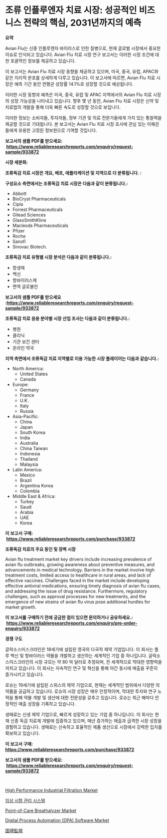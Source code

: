 <p><h1>조류 인플루엔자 치료 시장: 성공적인 비즈니스 전략의 핵심, 2031년까지의 예측</h1></p><p><strong>요약</strong></p>
<p><p>Avian Flu는 신종 인플루엔자 바이러스로 인한 질병으로, 현재 글로벌 시장에서 중요한 이슈로 인식되고 있습니다. Avian Flu 치료 시장 연구 보고서는 이러한 시장 조건에 대한 포괄적인 정보를 제공하고 있습니다. </p><p>이 보고서는 Avian Flu 치료 시장 동향을 제공하고 있으며, 미국, 중국, 유럽, APAC와 같은 지리적 분포를 상세하게 다루고 있습니다. 이 보고서에 따르면, Avian Flu 치료 시장은 예측 기간 동안 연평균 성장률 14.1%로 성장할 것으로 예상됩니다. </p><p>이러한 시장 동향과 예측은 미국, 중국, 유럽 및 APAC 지역에서의 Avian Flu 치료 시장의 성장 가능성을 나타내고 있습니다. 향후 몇 년 동안, Avian Flu 치료 시장은 신약 및 치료법의 개발을 통해 더욱 빠른 속도로 성장할 것으로 보입니다.</p><p>이러한 정보는 소비자들, 투자자들, 정부 기관 및 의료 전문가들에게 가치 있는 통찰력을 제공할 것으로 기대됩니다. 본 보고서는 Avian Flu 치료 시장 조사에 관심 있는 이해괸들에게 유용한 고정된 정보원으로 기여할 것입니다.</p></p>
<p><strong>보고서의 샘플 PDF를 받으세요: &nbsp;<a href="https://www.reliableresearchreports.com/enquiry/request-sample/933872">https://www.reliableresearchreports.com/enquiry/request-sample/933872</a></strong></p>
<p><strong>시장 세분화:</strong></p>
<p><strong> 조류독감 치료 시장은 개요, 배포, 애플리케이션 및 지역으로 더 분류됩니다. :</strong></p>
<p><strong>구성요소 측면에서는 조류독감 치료 시장은 다음과 같이 분류됩니다.:</strong></p>
<p><ul><li>Abbott</li><li>BioCryst Pharmaceuticals</li><li>Cipla</li><li>Forrest Pharmaceuticals</li><li>Gilead Sciences</li><li>GlaxoSmithKline</li><li>Macleods Pharmaceuticals</li><li>Pfizer</li><li>Roche</li><li>Sanofi</li><li>Sinovac Biotech.</li></ul></p>
<p><strong> 조류독감 치료 유형별 시장 분석은 다음과 같이 분류됩니다.:</strong></p>
<p><ul><li>항생제</li><li>백신</li><li>항바이러스제</li><li>면역 글로불린</li></ul></p>
<p><strong>보고서의 샘플 PDF를 받으세요 :<a href="https://www.reliableresearchreports.com/enquiry/request-sample/933872">https://www.reliableresearchreports.com/enquiry/request-sample/933872</a></strong></p>
<p><strong> 조류독감 치료 응용 분야별 시장 산업 조사는 다음과 같이 분류됩니다.:</strong></p>
<p><ul><li>병원</li><li>클리닉</li><li>기관 보건 센터</li><li>온라인 약국</li></ul></p>
<p><strong>지역 측면에서 조류독감 치료 지역별로 이용 가능한 시장 플레이어는 다음과 같습니다.:</strong></p>
<p><ul>
    <li>
        North America:
        <ul>
            <li>United States</li>
            <li>Canada</li>
        </ul>
    </li>
    <li>
        Europe:
        <ul>
            <li>Germany</li>
            <li>France</li>
            <li>U.K.</li>
            <li>Italy</li>
            <li>Russia</li>
        </ul>
    </li>
    <li>
        Asia-Pacific:
        <ul>
            <li>China</li>
            <li>Japan</li>
            <li>South Korea</li>
            <li>India</li>
            <li>Australia</li>
            <li>China Taiwan</li>
            <li>Indonesia</li>
            <li>Thailand</li>
            <li>Malaysia</li>
        </ul>
    </li>
    <li>
        Latin America:
        <ul>
            <li>Mexico</li>
            <li>Brazil</li>
            <li>Argentina Korea</li>
            <li>Colombia</li>
        </ul>
    </li>
    <li>
        Middle East & Africa:
        <ul>
            <li>Turkey</li>
            <li>Saudi</li>
            <li>Arabia</li>
            <li>UAE</li>
            <li>Korea</li>
        </ul>
    </li>
    </ul></p>
<p><strong>이 보고서 구매: &nbsp;<a href="https://www.reliableresearchreports.com/purchase/933872">https://www.reliableresearchreports.com/purchase/933872</a></strong></p>
<p><strong>조류독감 치료의 주요 동인 및 장벽 시장</strong></p>
<p><p>Avian flu treatment market key drivers include increasing prevalence of avian flu outbreaks, growing awareness about preventive measures, and advancements in medical technology. Barriers in the market involve high treatment costs, limited access to healthcare in rural areas, and lack of effective vaccines. Challenges faced in the market include developing effective antiviral medications, ensuring timely diagnosis of avian flu cases, and addressing the issue of drug resistance. Furthermore, regulatory challenges, such as approval processes for new treatments, and the emergence of new strains of avian flu virus pose additional hurdles for market growth.</p></p>
<p><strong>이 보고서를 구매하기 전에 궁금한 점이 있으면 문의하거나 공유하세요.: &nbsp;<a href="https://www.reliableresearchreports.com/enquiry/pre-order-enquiry/933872">https://www.reliableresearchreports.com/enquiry/pre-order-enquiry/933872</a></strong></p>
<p><strong>경쟁 구도</strong></p>
<p><p>글락소스미스크라인은 18세기에 설립된 영국의 다국적 제약 기업입니다. 이 회사는 플루 백신 및 항바이러스 약물을 개발하고 생산하는 세계적인 기업 중 하나입니다. 글락소스미스크라인의 시장 규모는 약 80 억 달러로 추정되며, 전 세계적으로 막대한 영향력을 끼치고 있습니다. 이 회사는 지속적인 연구 및 혁신을 통해 야간 동시에 매출을 꾸준히 증가시키고 있습니다.</p><p>로슈는 19세기에 설립된 스위스의 제약 기업으로, 현재는 세계적인 범위에서 다양한 의약품을 공급하고 있습니다. 로슈의 시장 성장은 매우 안정적이며, 막대한 투자와 연구 노력을 통해 약물 개발 및 생산에 대한 전문성을 갖추고 있습니다. 로슈는 최근 해마다 안정적인 매출 성장을 기록하고 있습니다.</p><p>생매료는 신생 제약 기업으로, 빠르게 성장하고 있는 기업 중 하나입니다. 이 회사는 현재 신종 독감 치료제 개발에 집중하고 있으며, 매년 증가하는 매출과 급격한 시장 성장을 경험하고 있습니다. 생매료는 신속하고 효율적인 제품 생산으로 시장에서 강력한 입지를 확보하고 있습니다.</p></p>
<p><strong>이 보고서 구매: &nbsp; <a href="https://www.reliableresearchreports.com/purchase/933872">https://www.reliableresearchreports.com/purchase/933872</a></strong></p>
<p><strong>보고서의 샘플 PDF를 받으세요: &nbsp;<a href="https://www.reliableresearchreports.com/enquiry/request-sample/933872">https://www.reliableresearchreports.com/enquiry/request-sample/933872</a></strong><strong></strong></p>
<p>&nbsp;</p>
<p><p><a href="https://issuu.com/reportprime-2/docs/high-performance-industrial-filtration-market-size">High Performance Industrial Filtration Market</a></p><p><a href="https://github.com/sougarounis/Market-Research-Report-List-2/blob/main/9890807184156.md">임상 시험 관리 시스템</a></p><p><a href="https://circular-yam-9b9.notion.site/Point-of-Care-Breathalyzer-Market-Size-Evaluating-its-Market-Trends-Growth-and-Projections-2024--70e79dc0401d49b1986c84dc261e723f">Point-of-Care Breathalyzer Market</a></p><p><a href="https://github.com/kosella/Market-Research-Report-List-2/blob/main/digital-process-automation-dpa-software-market.md">Digital Process Automation (DPA) Software Market</a></p><p><a href="https://github.com/oqoeusbvpadwjs08/Market-Research-Report-List-1/blob/main/9451840184176.md">国境監視</a></p></p>